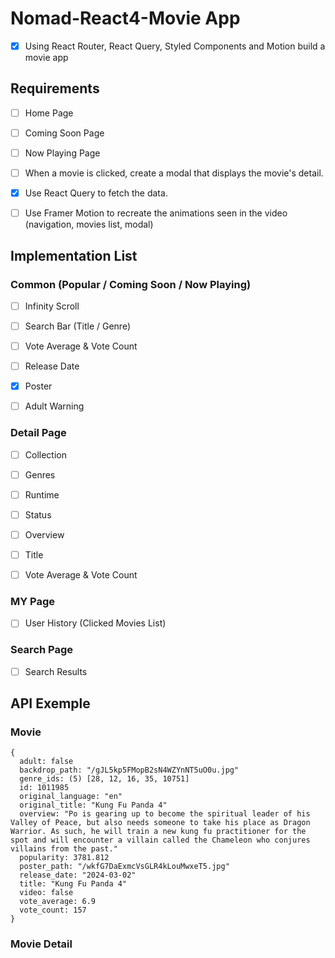 # Nomad-React4-Movie App

- [x] Using React Router, React Query, Styled Components and Motion build a movie app

## Requirements

- [ ] Home Page

- [ ] Coming Soon Page

- [ ] Now Playing Page

- [ ] When a movie is clicked, create a modal that displays the movie's detail.

- [x] Use React Query to fetch the data.

- [ ] Use Framer Motion to recreate the animations seen in the video (navigation, movies list, modal)

## Implementation List

### Common (Popular / Coming Soon / Now Playing)

- [ ] Infinity Scroll

- [ ] Search Bar (Title / Genre)

- [ ] Vote Average & Vote Count

- [ ] Release Date

- [x] Poster

- [ ] Adult Warning

### Detail Page

- [ ] Collection

- [ ] Genres

- [ ] Runtime

- [ ] Status

- [ ] Overview

- [ ] Title

- [ ] Vote Average & Vote Count

### MY Page

- [ ] User History (Clicked Movies List)

### Search Page

- [ ] Search Results

## API Exemple

### Movie

```
{
  adult: false
  backdrop_path: "/gJL5kp5FMopB2sN4WZYnNT5uO0u.jpg"
  genre_ids: (5) [28, 12, 16, 35, 10751]
  id: 1011985
  original_language: "en"
  original_title: "Kung Fu Panda 4"
  overview: "Po is gearing up to become the spiritual leader of his Valley of Peace, but also needs someone to take his place as Dragon Warrior. As such, he will train a new kung fu practitioner for the spot and will encounter a villain called the Chameleon who conjures villains from the past."
  popularity: 3781.812
  poster_path: "/wkfG7DaExmcVsGLR4kLouMwxeT5.jpg"
  release_date: "2024-03-02"
  title: "Kung Fu Panda 4"
  video: false
  vote_average: 6.9
  vote_count: 157
}
```

### Movie Detail
